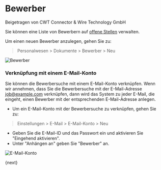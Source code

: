<!-- add-breadcrumbs -->
# Bewerber
<span class="text-muted contributed-by">Beigetragen von CWT Connector & Wire Technology GmbH</span>

Sie können eine Liste von Bewerbern auf [offene Stellen](/docs/user/manual/de/human-resources/job-opening.html) verwalten.

Um einen neuen Bewerber anzulegen, gehen Sie zu:

> Personalwesen > Dokumente > Bewerber > Neu

<img class="screenshot" alt="Bewerber" src="{{docs_base_url}}/assets/img/human-resources/job-applicant.png">

### Verknüpfung mit einem E-Mail-Konto

Sie können die Bewerbersuche mit einem E-Mail-Konto verknüpfen. Wenn wir annehmen, dass Sie die Bewerbersuche mit der E-Mail-Adresse job@example.com verknüpfen, dann wird das System zu jeder E-Mail, die eingeht, einen Bewerber mit der entsprechenden E-Mail-Adresse anlegen.

* Um ein E-Mail-Konto mit der Bewerbersuche zu verknüpfen, gehen Sie zu:

> Einstellungen > E-Mail > E-Mail-Konto > Neu

* Geben Sie die E-Mail-ID und das Passwort ein und aktivieren Sie "Eingehend aktivieren".
* Unter "Anhängen an" geben Sie "Bewerber" an.

<img class="screenshot" alt="E-Mail-Konto" src="{{docs_base_url}}/assets/img/human-resources/email-account.png">

{next}
